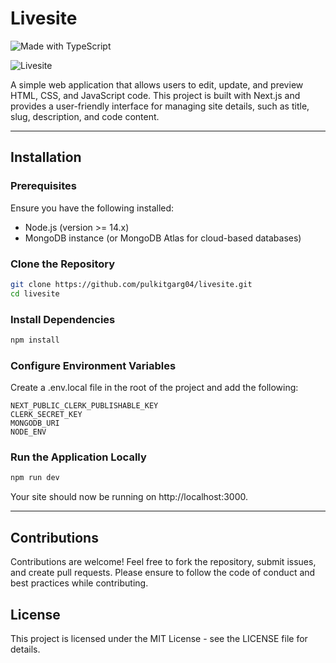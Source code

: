 # Livesite
![Made with TypeScript](https://img.shields.io/badge/Made%20with-TypeScript-007acc.svg)

![Livesite](https://socialify.git.ci/pulkitgarg04/livesite/image?font=Raleway&language=1&name=1&owner=1&stargazers=1&theme=Auto)

A simple web application that allows users to edit, update, and preview HTML, CSS, and JavaScript code. This project is built with Next.js and provides a user-friendly interface for managing site details, such as title, slug, description, and code content.

---

## Installation

### Prerequisites

Ensure you have the following installed:

- Node.js (version >= 14.x)
- MongoDB instance (or MongoDB Atlas for cloud-based databases)

### Clone the Repository

```bash
git clone https://github.com/pulkitgarg04/livesite.git
cd livesite
```

### Install Dependencies
```bash
npm install
```

### Configure Environment Variables
Create a .env.local file in the root of the project and add the following:
```
NEXT_PUBLIC_CLERK_PUBLISHABLE_KEY
CLERK_SECRET_KEY
MONGODB_URI
NODE_ENV
```

### Run the Application Locally
```bash
npm run dev
```

Your site should now be running on http://localhost:3000.

--- 
## Contributions
Contributions are welcome! Feel free to fork the repository, submit issues, and create pull requests. Please ensure to follow the code of conduct and best practices while contributing.

## License
This project is licensed under the MIT License - see the LICENSE file for details.